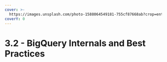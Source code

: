 ```yaml
---
cover: >-
  https://images.unsplash.com/photo-1588064549181-755cf87668ab?crop=entropy&cs=srgb&fm=jpg&ixid=M3wxOTcwMjR8MHwxfHNlYXJjaHw5fHxsYXB0b3AlMjBjb2ZmZWV8ZW58MHx8fHwxNzM5MDcxODE5fDA&ixlib=rb-4.0.3&q=85
coverY: 0
---
```


# 3.2 - BigQuery Internals and Best Practices

